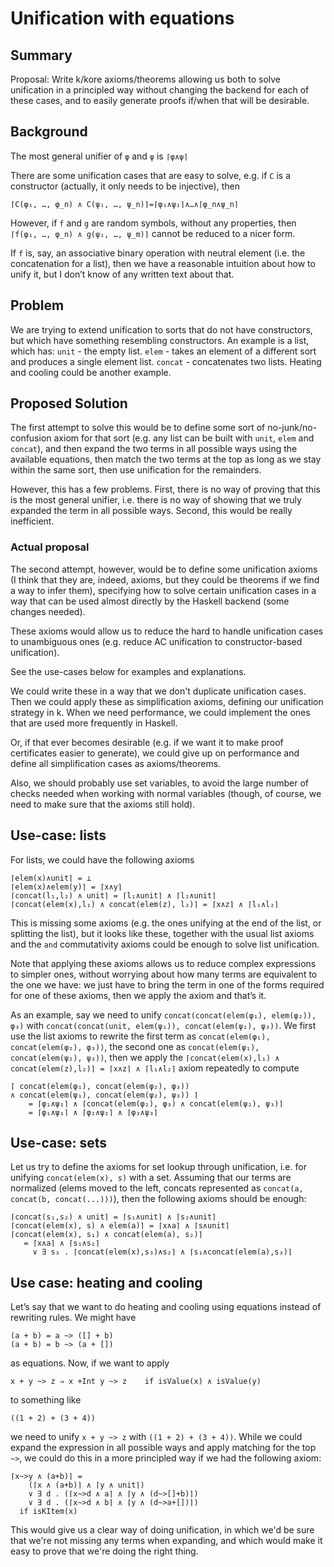 Unification with equations
==========================

Summary
-------

Proposal: Write k/kore axioms/theorems allowing us both to solve unification
in a principled way without changing the backend for each of these cases,
and to easily generate proofs if/when that will be desirable.

Background
----------

The most general unifier of `φ` and `ψ` is `⌈φ∧ψ⌉`

There are some unification cases that are easy to solve, e.g. if `C` is a
constructor (actually, it only needs to be injective), then
```
⌈C(φ₁, …, φ_n) ∧ C(ψ₁, …, ψ_n)⌉=⌈φ₁∧ψ₁⌉∧…∧⌈φ_n∧ψ_n⌉
```

However, if `f` and `g` are random symbols, without any properties, then
`⌈f(φ₁, …, φ_n) ∧ g(ψ₁, …, ψ_m)⌉` cannot be reduced to a nicer form.

If `f` is, say, an associative binary operation with neutral element (i.e. the
concatenation for a list), then we have a reasonable intuition about how to
unify it, but I don’t know of any written text about that.

Problem
-------

We are trying to extend unification to sorts that do not have constructors, but
which have something resembling constructors. An example is a list, which has:
`unit` - the empty list.
`elem` - takes an element of a different sort and produces a single element list.
`concat` - concatenates two lists.
Heating and cooling could be another example.

Proposed Solution
-----------------

The first attempt to solve this would be to define some sort of
no-junk/no-confusion axiom
for that sort (e.g. any list can be built with `unit`, `elem` and `concat`),
and then expand the two terms in all possible ways using the available
equations, then match the two terms at the top as long as we stay within
the same sort, then use unification for the remainders.

However, this has a few problems. First, there is no way of proving that
this is the most general unifier, i.e. there is no way of showing that we
truly expanded the term in all possible ways. Second, this would be really
inefficient.

### Actual proposal

The second attempt, however, would be to define some unification axioms (I
think that they are, indeed, axioms, but they could be theorems if we find
a way to infer them), specifying how to solve certain unification cases
in a way that can be used almost directly by the Haskell backend (some
changes needed).

These axioms would allow us to reduce the hard to handle
unification cases to unambiguous ones (e.g. reduce AC unification to
constructor-based unification).

See the use-cases below for examples and explanations.

We could write these in a way that we don't duplicate unification cases.
Then we could apply these as simplification axioms, defining our unification
strategy in k. When we need performance, we could implement the ones that are
used more frequently in Haskell.

Or, if that ever becomes desirable (e.g. if we want it to make proof
certificates easier to generate), we could give up on performance and define
all simplification cases as axioms/theorems.

Also, we should probably use set variables, to avoid the large number of
checks needed when working with normal variables (though, of course, we
need to make sure that the axioms still hold).

Use-case: lists
---------------

For lists, we could have the following axioms
```
⌈elem(x)∧unit⌉ = ⊥
⌈elem(x)∧elem(y)⌉ = ⌈x∧y⌉
⌈concat(l₁,l₂) ∧ unit⌉ = ⌈l₁∧unit⌉ ∧ ⌈l₂∧unit⌉
⌈concat(elem(x),l₁) ∧ concat(elem(z), l₂)⌉ = ⌈x∧z⌉ ∧ ⌈l₁∧l₂⌉
```
This is missing some axioms (e.g. the ones unifying at the end of the list,
or splitting the list), but it looks like these, together with the usual list
axioms and the `and` commutativity axioms could be enough to solve list
unification.

Note that applying these axioms allows us to reduce complex expressions to
simpler ones, without worrying about how many terms are equivalent to the
one we have: we just have to bring the term in one of the forms required for
one of these axioms, then we apply the axiom and that’s it.

As an example, say we need to unify `concat(concat(elem(φ₁), elem(φ₂)), φ₃)`
with `concat(concat(unit, elem(ψ₁)), concat(elem(ψ₂), ψ₃))`. We first use
the list axioms to rewrite the first term as
`concat(elem(φ₁), concat(elem(φ₂), φ₃))`, the second one as
`concat(elem(ψ₁), concat(elem(ψ₂), ψ₃))`, then we apply the
`⌈concat(elem(x),l₁) ∧ concat(elem(z),l₂)⌉ = ⌈x∧z⌉ ∧ ⌈l₁∧l₂⌉` axiom repeatedly
to compute
```
⌈ concat(elem(φ₁), concat(elem(φ₂), φ₃))
∧ concat(elem(ψ₁), concat(elem(ψ₂), ψ₃)) ⌉
    = ⌈φ₁∧ψ₁⌉ ∧ ⌈concat(elem(φ₂), φ₃) ∧ concat(elem(ψ₂), ψ₃)⌉
    = ⌈φ₁∧ψ₁⌉ ∧ ⌈φ₂∧ψ₂⌉ ∧ ⌈φ₃∧ψ₃⌉
```

Use-case: sets
--------------

Let us try to define the axioms for set lookup through unification, i.e.
for unifying `concat(elem(x), s)` with a set. Assuming that our terms are
normalized (elems moved to the left, concats represented as
`concat(a, concat(b, concat(...)))`), then the following axioms should be
enough:

```
⌈concat(s₁,s₂) ∧ unit⌉ = ⌈s₁∧unit⌉ ∧ ⌈s₂∧unit⌉
⌈concat(elem(x), s) ∧ elem(a)⌉ = ⌈x∧a⌉ ∧ ⌈s∧unit⌉
⌈concat(elem(x), s₁) ∧ concat(elem(a), s₂)⌉
   = ⌈x∧a⌉ ∧ ⌈s₁∧s₂⌉
     ∨ ∃ s₃ . ⌈concat(elem(x),s₃)∧s₂⌉ ∧ ⌈s₁∧concat(elem(a),s₃)⌉
```

Use case: heating and cooling
-----------------------------

Let’s say that we want to do heating and cooling using equations instead of
rewriting rules. We might have
```
(a + b) = a ~> ([] + b)
(a + b) = b ~> (a + [])
```
as equations.
Now, if we want to apply
```
x + y ~> z ⇒ x +Int y ~> z    if isValue(x) ∧ isValue(y)
```
to something like
```
((1 + 2) + (3 + 4))
```
we need to unify `x + y ~> z` with `((1 + 2) + (3 + 4))`. While we could expand
the expression in all possible ways and apply matching for the top `~>`, we
could do this in a more principled way if we had the following axiom:
```
⌈x~>y ∧ (a+b)⌉ =
    (⌈x ∧ (a+b)⌉ ∧ ⌈y ∧ unit⌉)
    ∨ ∃ d . (⌈x~>d ∧ a⌉ ∧ ⌈y ∧ (d~>[]+b)⌉)
    ∨ ∃ d . (⌈x~>d ∧ b⌉ ∧ ⌈y ∧ (d~>a+[])⌉)
  if isKItem(x)
```

This would give us a clear way of doing unification, in which we'd be sure that
we're not missing any terms when expanding, and which would make it easy to
prove that we're doing the right thing.
